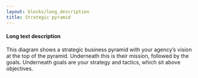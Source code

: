 ```yaml
---
layout: blocks/long_description
title: Strategic pyramid
---
```


#### Long text description

This diagram shows a strategic business pyramid with your agency’s vision at the top of the pyramid.  Underneath this is their mission, followed by the goals. Underneath goals are your strategy and tactics, which sit above objectives.
